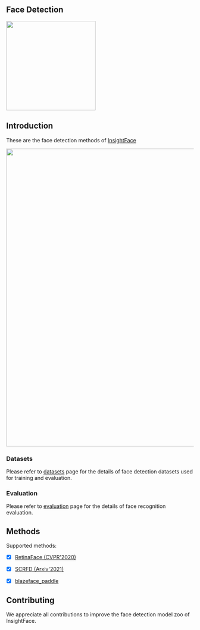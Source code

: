 ## Face Detection


<div align="left">
  <img src="https://insightface.ai/assets/img/custom/logo3.jpg" width="240"/>
</div>


## Introduction

These are the face detection methods of [InsightFace](https://insightface.ai)


<div align="left">
  <img src="https://insightface.ai/assets/img/github/11513D05.jpg" width="800"/>
</div>


### Datasets

  Please refer to [datasets](_datasets_) page for the details of face detection datasets used for training and evaluation.

### Evaluation

  Please refer to [evaluation](_evaluation_) page for the details of face recognition evaluation.


## Methods


Supported methods:

- [x] [RetinaFace (CVPR'2020)](retinaface)
- [x] [SCRFD (Arxiv'2021)](scrfd)
- [x] [blazeface_paddle](blazeface_paddle)


## Contributing

We appreciate all contributions to improve the face detection model zoo of InsightFace. 


